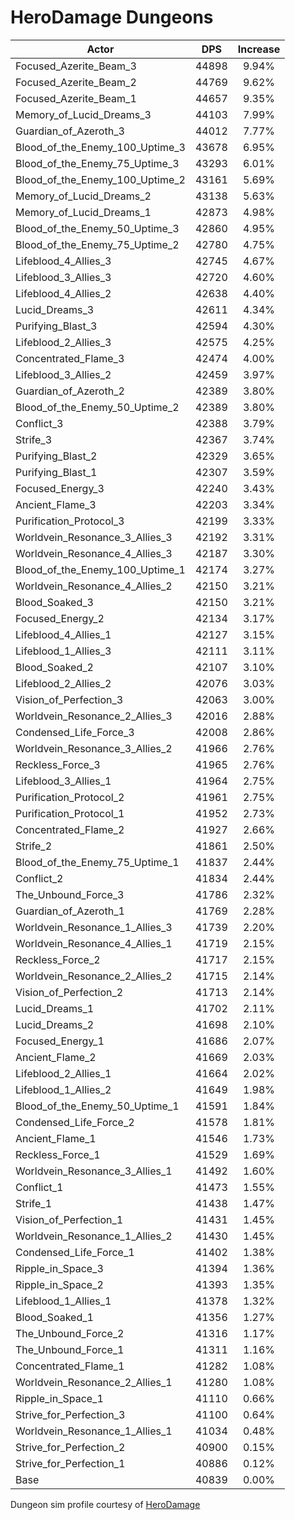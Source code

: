 # HeroDamage Dungeons
| Actor | DPS | Increase |
|---|:---:|:---:|
|Focused_Azerite_Beam_3|44898|9.94%|
|Focused_Azerite_Beam_2|44769|9.62%|
|Focused_Azerite_Beam_1|44657|9.35%|
|Memory_of_Lucid_Dreams_3|44103|7.99%|
|Guardian_of_Azeroth_3|44012|7.77%|
|Blood_of_the_Enemy_100_Uptime_3|43678|6.95%|
|Blood_of_the_Enemy_75_Uptime_3|43293|6.01%|
|Blood_of_the_Enemy_100_Uptime_2|43161|5.69%|
|Memory_of_Lucid_Dreams_2|43138|5.63%|
|Memory_of_Lucid_Dreams_1|42873|4.98%|
|Blood_of_the_Enemy_50_Uptime_3|42860|4.95%|
|Blood_of_the_Enemy_75_Uptime_2|42780|4.75%|
|Lifeblood_4_Allies_3|42745|4.67%|
|Lifeblood_3_Allies_3|42720|4.60%|
|Lifeblood_4_Allies_2|42638|4.40%|
|Lucid_Dreams_3|42611|4.34%|
|Purifying_Blast_3|42594|4.30%|
|Lifeblood_2_Allies_3|42575|4.25%|
|Concentrated_Flame_3|42474|4.00%|
|Lifeblood_3_Allies_2|42459|3.97%|
|Guardian_of_Azeroth_2|42389|3.80%|
|Blood_of_the_Enemy_50_Uptime_2|42389|3.80%|
|Conflict_3|42388|3.79%|
|Strife_3|42367|3.74%|
|Purifying_Blast_2|42329|3.65%|
|Purifying_Blast_1|42307|3.59%|
|Focused_Energy_3|42240|3.43%|
|Ancient_Flame_3|42203|3.34%|
|Purification_Protocol_3|42199|3.33%|
|Worldvein_Resonance_3_Allies_3|42192|3.31%|
|Worldvein_Resonance_4_Allies_3|42187|3.30%|
|Blood_of_the_Enemy_100_Uptime_1|42174|3.27%|
|Worldvein_Resonance_4_Allies_2|42150|3.21%|
|Blood_Soaked_3|42150|3.21%|
|Focused_Energy_2|42134|3.17%|
|Lifeblood_4_Allies_1|42127|3.15%|
|Lifeblood_1_Allies_3|42111|3.11%|
|Blood_Soaked_2|42107|3.10%|
|Lifeblood_2_Allies_2|42076|3.03%|
|Vision_of_Perfection_3|42063|3.00%|
|Worldvein_Resonance_2_Allies_3|42016|2.88%|
|Condensed_Life_Force_3|42008|2.86%|
|Worldvein_Resonance_3_Allies_2|41966|2.76%|
|Reckless_Force_3|41965|2.76%|
|Lifeblood_3_Allies_1|41964|2.75%|
|Purification_Protocol_2|41961|2.75%|
|Purification_Protocol_1|41952|2.73%|
|Concentrated_Flame_2|41927|2.66%|
|Strife_2|41861|2.50%|
|Blood_of_the_Enemy_75_Uptime_1|41837|2.44%|
|Conflict_2|41834|2.44%|
|The_Unbound_Force_3|41786|2.32%|
|Guardian_of_Azeroth_1|41769|2.28%|
|Worldvein_Resonance_1_Allies_3|41739|2.20%|
|Worldvein_Resonance_4_Allies_1|41719|2.15%|
|Reckless_Force_2|41717|2.15%|
|Worldvein_Resonance_2_Allies_2|41715|2.14%|
|Vision_of_Perfection_2|41713|2.14%|
|Lucid_Dreams_1|41702|2.11%|
|Lucid_Dreams_2|41698|2.10%|
|Focused_Energy_1|41686|2.07%|
|Ancient_Flame_2|41669|2.03%|
|Lifeblood_2_Allies_1|41664|2.02%|
|Lifeblood_1_Allies_2|41649|1.98%|
|Blood_of_the_Enemy_50_Uptime_1|41591|1.84%|
|Condensed_Life_Force_2|41578|1.81%|
|Ancient_Flame_1|41546|1.73%|
|Reckless_Force_1|41529|1.69%|
|Worldvein_Resonance_3_Allies_1|41492|1.60%|
|Conflict_1|41473|1.55%|
|Strife_1|41438|1.47%|
|Vision_of_Perfection_1|41431|1.45%|
|Worldvein_Resonance_1_Allies_2|41430|1.45%|
|Condensed_Life_Force_1|41402|1.38%|
|Ripple_in_Space_3|41394|1.36%|
|Ripple_in_Space_2|41393|1.35%|
|Lifeblood_1_Allies_1|41378|1.32%|
|Blood_Soaked_1|41356|1.27%|
|The_Unbound_Force_2|41316|1.17%|
|The_Unbound_Force_1|41311|1.16%|
|Concentrated_Flame_1|41282|1.08%|
|Worldvein_Resonance_2_Allies_1|41280|1.08%|
|Ripple_in_Space_1|41110|0.66%|
|Strive_for_Perfection_3|41100|0.64%|
|Worldvein_Resonance_1_Allies_1|41034|0.48%|
|Strive_for_Perfection_2|40900|0.15%|
|Strive_for_Perfection_1|40886|0.12%|
|Base|40839|0.00%|

 Dungeon sim profile courtesy of [HeroDamage](https://www.herodamage.com/)